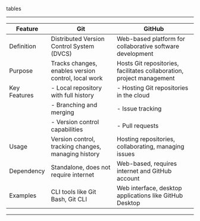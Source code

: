 tables


---

| Feature       | Git                                       | GitHub                                           |
|---------------|-------------------------------------------|--------------------------------------------------|
| Definition    | Distributed Version Control System (DVCS)| Web-based platform for collaborative software development |
| Purpose       | Tracks changes, enables version control, local work | Hosts Git repositories, facilitates collaboration, project management |
| Key Features  | - Local repository with full history     | - Hosting Git repositories in the cloud         |
|               | - Branching and merging                   | - Issue tracking                                |
|               | - Version control capabilities            | - Pull requests                                 |
| Usage         | Version control, tracking changes, managing history | Hosting repositories, collaborating, managing issues |
| Dependency    | Standalone, does not require internet    | Web-based, requires internet and GitHub account |
| Examples      | CLI tools like Git Bash, Git CLI          | Web interface, desktop applications like GitHub Desktop |


---